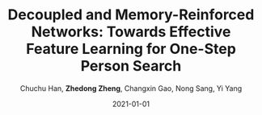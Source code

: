 ---
title: "Decoupled and Memory-Reinforced Networks: Towards Effective Feature Learning for One-Step Person Search"
collection: publications
permalink: /publication/2021-01-01-Decoupled-and-Memory-Reinforced-Networks-Towards-Effective-Feature-Learning-for-One-Step-Person-Search
date: 2021-01-01
doi: 
venue: 'AAAI'
paperurl: 'https://zdzheng.xyz/files/Han_Person_Search.pdf'
author: 'Chuchu Han,  <strong>Zhedong Zheng</strong>,  Changxin Gao,  Nong Sang,  Yi Yang'
citation: ' Chuchu Han,  Zhedong Zheng,  Changxin Gao,  Nong Sang,  Yi Yang, &quot;Decoupled and Memory-Reinforced Networks: Towards Effective Feature Learning for One-Step Person Search.&quot; AAAI, 2021.'
pub_year: '2021'
bib: >
    '@inproceedings{han2021decoupled,
    author = "Han, Chuchu and Zheng, Zhedong and Gao, Changxin and Sang, Nong and Yang, Yi",
    title = "Decoupled and Memory-Reinforced Networks: Towards Effective Feature Learning for One-Step Person Search",
    booktitle = "AAAI",
    url = "https://zdzheng.xyz/files/Han\_Person\_Search.pdf",
    year = "2021"
    }'
---